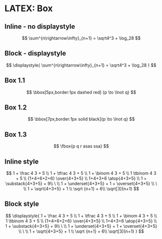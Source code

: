 # LATEX: Box


## Inline - no displaystyle

$$
\sum^{n\rightarrow\infty}_{n+1} = \sqrt4^3 + \log_28
$$

## Block - displaystyle

$$
\displaystyle{
\sum^{n\rightarrow\infty}_{n+1} = \sqrt4^3 + \log_28
}
$$




## Box 1.1

$$
\bbox[5px,border:1px dashed red]
{p \to \lnot q}
$$

## Box 1.2

$$
\bbox[7px,border:1px solid black]{p \to \lnot q}
$$

## Box 1.3

$$
\fbox{p q r asas ssa}
$$




## Inline style

$$
1 + \frac 4 3 + 5 \\
1 + \tfrac 4 3 + 5 \\
1 + \binom 4 3 + 5 \\
1 \tbinom 4 3 + 5 \\
{1+4+6+2+6} \over{4+3+5} \\
1+4+3+6 \atop{4+3+5} \\
1 + \substack{4+3+5} + 9\\
\ \\
1 + \underset{4+3+5} + 1 + \overset{4+3+5}  \\
\ \\
1 + \sqrt{4+3+5} + 1 \\
\sqrt {n+1} + 6\\
\sqrt[3]{n+1}
$$


## Block style

$$
\displaystyle{
  1 + \frac 4 3 + 5 \\
  1 + \tfrac 4 3 + 5 \\
  1 + \binom 4 3 + 5 \\
  1 \tbinom 4 3 + 5 \\
  {1+4+6+2+6} \over{4+3+5} \\
  1+4+3+6 \atop{4+3+5} \\
  1 + \substack{4+3+5} + 9\\
  \ \\
  1 + \underset{4+3+5} + 1 + \overset{4+3+5}  \\
  \ \\
  1 + \sqrt{4+3+5} + 1 \\
  \sqrt {n+1} + 6\\
  \sqrt[3]{n+1}
}
$$

